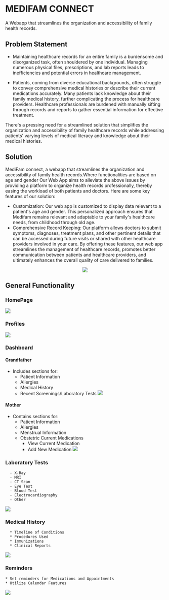 # MEDIFAM CONNECT
A Webapp that streamlines the organization and accessibility of family health records.
## Problem Statement
 * Maintaining healthcare records for an entire family is a burdensome and disorganized task, often shouldered by one individual. Managing numerous physical files, prescriptions, and lab reports leads to inefficiencies and potential errors in healthcare management.

 * Patients, coming from diverse educational backgrounds, often struggle to convey comprehensive medical histories or describe their current medications accurately. Many patients lack knowledge about their family medical history, further complicating the process for healthcare providers. Healthcare professionals are burdened with manually sifting through records and reports to gather essential information for effective treatment.
  
There's a pressing need for a streamlined solution that simplifies the organization and accessibility of family healthcare records while addressing patients' varying levels of medical literacy and knowledge about their medical histories.
## Solution
MediFam connect, a webapp that streamlines the organization and accessibility of family health records.Where functionalities are based on age and gender
Our Web App aims to alleviate the above issues by providing a platform to organize health records professionally, thereby easing the workload of both patients and doctors. Here are some key features of our solution:
 * Customization: Our web app is customized to display data relevant to a patient's age and gender. This personalized approach ensures that Medifam remains relevant and adaptable to your family's healthcare needs, from childhood through old age.
 * Comprehensive Record Keeping: Our platform allows doctors to submit symptoms, diagnoses, treatment plans, and other pertinent details that can be accessed during future visits or shared with other healthcare providers involved in your care.
By offering these features, our web app streamlines the management of healthcare records, promotes better communication between patients and healthcare providers, and ultimately enhances the overall quality of care delivered to families.

<p align="center">
  <img src="https://github.com/Anamika-K20/MediFam-Connect/blob/main/Images/logo.jpg" />
</p>

## General Functionality

### HomePage
![](https://github.com/Anamika-K20/MediFam-Connect/blob/main/Images/homepage.jpg)
### Profiles
![](https://github.com/Anamika-K20/MediFam-Connect/blob/main/Images/profiles.jpg)
### Dashboard
 #### Grandfather
  * Includes sections for:
    * Patient Information
    * Allergies
    * Medical History
    * Recent Screenings/Laboratory Tests
    ![](https://github.com/Anamika-K20/MediFam-Connect/blob/main/Images/Dashboard.jpg)
 #### Mother
  * Contains sections for:
    * Patient Information
    * Allergies
    * Menstrual Information
    * Obstetric Current Medications
      * View Current Medication
      * Add New Medication
  ![](https://github.com/Anamika-K20/MediFam-Connect/blob/main/Images/DashboardMom.jpg)  
### Laboratory Tests
      - X-Ray
      - MRI
      - CT Scan
      - Eye Test
      - Blood Test
      - Electrocardiography
      - Other
  
  ![](https://github.com/Anamika-K20/MediFam-Connect/blob/main/Images/labtest.jpeg)   
 
### Medical History
      * Timeline of Conditions
      * Procedures Used
      * Immunizations
      * Clinical Reports
 ![](https://github.com/Anamika-K20/MediFam-Connect/blob/main/Images/medicalHis.jpg) 
 
### Reminders
    * Set reminders for Medications and Appointments
    * Utilize Calendar Features
![](https://github.com/Anamika-K20/MediFam-Connect/blob/main/Images/reminder.jpg)

